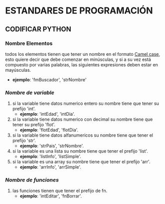 # ESTANDARES DE PROGRAMACIÓN

## CODIFICAR PYTHON

### Nombre Elementos
todos los elementos tienen que tener un nombre en el formato [Camel case](https://es.wikipedia.org/wiki/Camel_case),
esto quiere decir que debe comenzar en minúsculas, y si a su vez está compuesto
por varias palabras, las siguientes expresiones deben estar en mayúsculas.

- **ejemplo**: 'fmBuscador', 'strNombre'

### *Nombre de variable*

1. si la variable tiene datos numerico entero su nombre tiene que tener su prefijo 'int'.
   -   **ejemplo**: 'intEdad', 'intDia'.
2. si la variable tiene datos numerico con decimal su nombre tiene que tener su prefijo 'flot'.
   -   **ejemplo**: 'flotEdad', 'flotDia'.
3. si la variable tiene datos alfanumericos su nombre tiene que tener el prefijo 'str'.
   -   **ejemplo**: 'strPais', 'strNombre'.
4. si la variable es una lista su nombre tiene que tener el prefijo 'list'.
   -   **ejemplo**: 'listInfo', 'listSimple'.
5. si la variable es una array su nombre tiene que tener el prefijo 'arr'.
   -   **ejemplo**: 'arrInfo', 'arrSimple'.

### *Nombre de funciones*
1. las funciones tienen que tener el prefijo de fn.
   -   **ejemplo**: 'intEditar', 'fnBorrar'.

